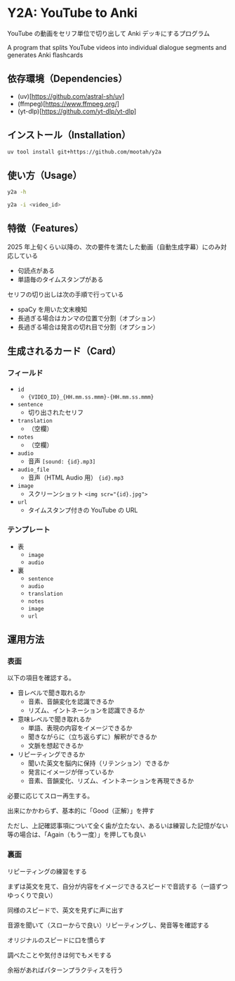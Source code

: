 # Y2A: YouTube to Anki

YouTube の動画をセリフ単位で切り出して Anki デッキにするプログラム

A program that splits YouTube videos into individual dialogue segments and generates Anki flashcards

## 依存環境（Dependencies）

- (uv)[https://github.com/astral-sh/uv]
- (ffmpeg)[https://www.ffmpeg.org/]
- (yt-dlp)[https://github.com/yt-dlp/yt-dlp]

## インストール（Installation）

```zsh
uv tool install git+https://github.com/mootah/y2a
```

## 使い方（Usage）

```zsh
y2a -h
```

```zsh
y2a -i <video_id>
```

## 特徴（Features）

2025 年上旬くらい以降の、次の要件を満たした動画（自動生成字幕）にのみ対応している

- 句読点がある
- 単語毎のタイムスタンプがある

セリフの切り出しは次の手順で行っている

- spaCy を用いた文末検知
- 長過ぎる場合はカンマの位置で分割（オプション）
- 長過ぎる場合は発言の切れ目で分割（オプション）

## 生成されるカード（Card）

### フィールド

- `id`
  - `{VIDEO_ID}_{HH.mm.ss.mmm}-{HH.mm.ss.mmm}`
- `sentence`
  - 切り出されたセリフ
- `translation`
  - （空欄）
- `notes`
  - （空欄）
- `audio`
  - 音声 `[sound: {id}.mp3]`
- `audio_file`
  - 音声（HTML Audio 用） `{id}.mp3`
- `image`
  - スクリーンショット `<img scr="{id}.jpg">`
- `url`
  - タイムスタンプ付きの YouTube の URL

### テンプレート

- 表
  - `image`
  - `audio`
- 裏
  - `sentence`
  - `audio`
  - `translation`
  - `notes`
  - `image`
  - `url`

## 運用方法

### 表面

以下の項目を確認する。

- 音レベルで聞き取れるか
  - 音素、音韻変化を認識できるか
  - リズム、イントネーションを認識できるか
- 意味レベルで聞き取れるか
  - 単語、表現の内容をイメージできるか
  - 聞きながらに（立ち返らずに）解釈ができるか
  - 文脈を想起できるか
- リピーティングできるか
  - 聞いた英文を脳内に保持（リテンション）できるか
  - 発言にイメージが伴っているか
  - 音素、音韻変化、リズム、イントネーションを再現できるか

必要に応じてスロー再生する。

出来にかかわらず、基本的に「Good（正解）」を押す

ただし、上記確認事項について全く歯が立たない、あるいは練習した記憶がない等の場合は、「Again（もう一度）」を押しても良い

### 裏面

リピーティングの練習をする

まずは英文を見て、自分が内容をイメージできるスピードで音読する（一語ずつゆっくりで良い）

同様のスピードで、英文を見ずに声に出す

音源を聞いて（スローからで良い）リピーティングし、発音等を確認する

オリジナルのスピードに口を慣らす

調べたことや気付きは何でもメモする

余裕があればパターンプラクティスを行う


